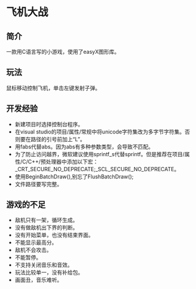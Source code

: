 # 飞机大战

简介
----
一款用C语言写的小游戏，使用了easyX图形库。

玩法
----
鼠标移动控制飞机，单击左键发射子弹。

开发经验
----
* 新建项目时选择控制台程序。
* 在visual studio的项目/属性/常规中将unicode字符集改为多字节字符集。否则要在路径的引号前加上“L”。
* 用fabs代替abs。因为abs有多种参数类型，会导致不匹配。
* 为了防止访问越界，微软建议使用sprintf_s代替sprintf。但是推荐在项目/属性/C/C++/预处理器中添加以下宏：_CRT_SECURE_NO_DEPRECATE;_SCL_SECURE_NO_DEPRECATE。
* 使用BeginBatchDraw(),别忘了FlushBatchDraw();
* 文件路径要写完整。

游戏的不足
----
* 敌机只有一架，循环生成。
* 没有做敌机出下界的判断。
* 没有开始菜单，也没有结束界面。
* 不能显示最高分。
* 敌机不会攻击。
* 不能暂停。
* 不支持关闭音乐和音效。
* 玩法比较单一，没有补给包。
* 画面丑，音乐难听。
